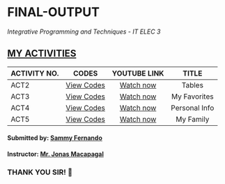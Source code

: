 # FINAL-OUTPUT
*Integrative Programming and Techniques - IT ELEC 3*
 
## [MY ACTIVITIES](https://github.com/samiqt02/FINAL-OUTPUT/tree/main/Sammy's%20Activities)

| ACTIVITY NO. | CODES | YOUTUBE LINK | TITLE |
| :----------- | :---: | :----------: | :---: |
| ACT2 | <a href="https://github.com/samiqt02/FINAL-OUTPUT/tree/main/Sammy's%20Activities/Act%202" target="_blank">View Codes</a> | <a href="https://www.youtube.com/watch?v=kAnU4Ls0ay4" target="_blank">Watch now</a> | Tables |
| ACT3 | <a href="https://github.com/samiqt02/FINAL-OUTPUT/tree/main/Sammy's%20Activities/Act%203" target="_blank">View Codes</a> | <a href="https://www.youtube.com/watch?v=GSOpDyFkOfA&t=47s" target="_blank">Watch now</a> | My Favorites |
| ACT4 | <a href="https://github.com/samiqt02/FINAL-OUTPUT/tree/main/Sammy's%20Activities/Act%204" target="_blank">View Codes</a> | <a href="https://www.youtube.com/watch?v=kaWwW9xe4EI&t=11s" target="_blank">Watch now</a> | Personal Info |
| ACT5 | <a href="https://github.com/samiqt02/FINAL-OUTPUT/tree/main/Sammy's%20Activities/Act%205" target="_blank">View Codes</a> | <a href="https://www.youtube.com/watch?v=H84sRHl2Bog" target="_blank">Watch now</a> | My Family |

#### Submitted by: [Sammy Fernando](https://www.facebook.com/sammyqt0215/)
#### Instructor: [Mr. Jonas Macapagal](https://www.facebook.com/clydealdrich04)
### THANK YOU SIR! :purple_heart:


